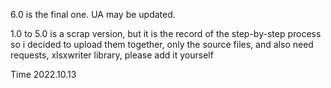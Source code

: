 

6.0 is the final one. UA may be updated.

1.0 to 5.0 is a scrap version, but it is the record of the step-by-step process so i decided to upload them together, only the source files, and also need requests, xlsxwriter library, please add it yourself

Time 2022.10.13
